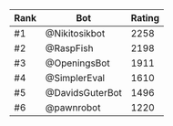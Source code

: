 Rank|Bot|Rating
---|---|---
#1|@Nikitosikbot|2258
#2|@RaspFish|2198
#3|@OpeningsBot|1911
#4|@SimplerEval|1610
#5|@DavidsGuterBot|1496
#6|@pawnrobot|1220

